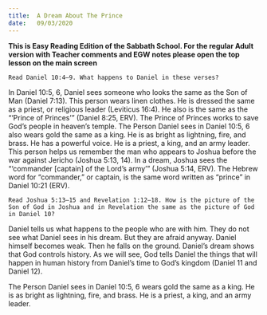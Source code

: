 ```yaml
---
title:  A Dream About The Prince
date:   09/03/2020
---
```


**This is Easy Reading Edition of the Sabbath School. For the regular Adult version with Teacher comments and EGW notes please open the top lesson on the main screen** 

`Read Daniel 10:4–9. What happens to Daniel in these verses?`

In Daniel 10:5, 6, Daniel sees someone who looks the same as the Son of Man (Daniel 7:13). This person wears linen clothes. He is dressed the same as a priest, or religious leader (Leviticus 16:4). He also is the same as the “‘Prince of Princes’” (Daniel 8:25, ERV). The Prince of Princes works to save God’s people in heaven’s temple. The Person Daniel sees in Daniel 10:5, 6 also wears gold the same as a king. He is as bright as lightning, fire, and brass. He has a powerful voice. He is a priest, a king, and an army leader. This person helps us remember the man who appears to Joshua before the war against Jericho (Joshua 5:13, 14). In a dream, Joshua sees the “‘commander [captain] of the Lord’s army’” (Joshua 5:14, ERV). The Hebrew word for “commander,” or captain, is the same word written as “prince” in Daniel 10:21 (ERV).

`Read Joshua 5:13–15 and Revelation 1:12–18. How is the picture of the Son of God in Joshua and in Revelation the same as the picture of God in Daniel 10?`

Daniel tells us what happens to the people who are with him. They do not see what Daniel sees in his dream. But they are afraid anyway. Daniel himself becomes weak. Then he falls on the ground. Daniel’s dream shows that God controls history. As we will see, God tells Daniel the things that will happen in human history from Daniel’s time to God’s kingdom (Daniel 11 and Daniel 12).

The Person Daniel sees in Daniel 10:5, 6 wears gold the same as a king. He is as bright as lightning, fire, and brass. He is a priest, a king, and an army leader.
